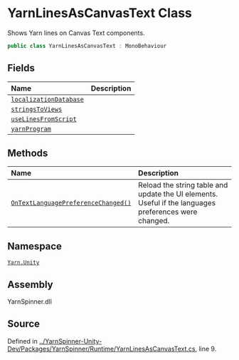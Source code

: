 # YarnLinesAsCanvasText Class

Shows Yarn lines on Canvas Text components.


```csharp
public class YarnLinesAsCanvasText : MonoBehaviour
```



## Fields
|Name|Description|
|:---|:---|
|[`localizationDatabase`](/api/csharp/yarn.unity/yarnlinesascanvastext.localizationdatabase.md)||
|[`stringsToViews`](/api/csharp/yarn.unity/yarnlinesascanvastext.stringstoviews.md)||
|[`useLinesFromScript`](/api/csharp/yarn.unity/yarnlinesascanvastext.uselinesfromscript.md)||
|[`yarnProgram`](/api/csharp/yarn.unity/yarnlinesascanvastext.yarnprogram.md)||
## Methods
|Name|Description|
|:---|:---|
|[`OnTextLanguagePreferenceChanged()`](/api/csharp/yarn.unity/yarnlinesascanvastext.ontextlanguagepreferencechanged.md)| Reload the string table and update the UI elements. Useful if the languages preferences were changed. |
## Namespace
[`Yarn.Unity`](/api/csharp/yarn.unity/README.md)

## Assembly
YarnSpinner.dll

## Source
Defined in [../YarnSpinner-Unity-Dev/Packages/YarnSpinner/Runtime/YarnLinesAsCanvasText.cs](https://github.com/YarnSpinnerTool/YarnSpinner-Unity//blob/develop/Runtime/YarnLinesAsCanvasText.cs#L9), line 9.
